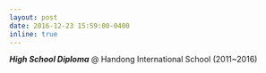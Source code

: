 ```yaml
---
layout: post
date: 2016-12-23 15:59:00-0400
inline: true
---
```


***High School Diploma*** @ Handong International School (2011~2016)
